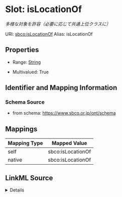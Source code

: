 

# Slot: isLocationOf 


_多様な対象を許容（必要に応じて共通上位クラスに）_





URI: [sbco:isLocationOf](https://www.sbco.or.jp/ont/isLocationOf)
Alias: isLocationOf

<!-- no inheritance hierarchy -->







## Properties

* Range: [String](String.md)

* Multivalued: True




## Identifier and Mapping Information






### Schema Source


* from schema: https://www.sbco.or.jp/ont/schema




## Mappings

| Mapping Type | Mapped Value |
| ---  | ---  |
| self | sbco:isLocationOf |
| native | sbco:isLocationOf |




## LinkML Source

<details>
```yaml
name: isLocationOf
description: 多様な対象を許容（必要に応じて共通上位クラスに）
from_schema: https://www.sbco.or.jp/ont/schema
rank: 1000
alias: isLocationOf
range: string
multivalued: true

```
</details>